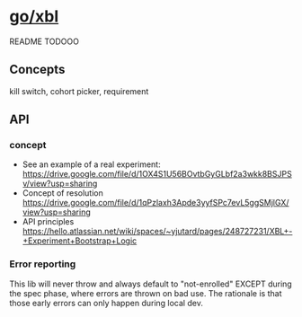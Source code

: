 
# [go/xbl](http://go/xbl)

README TODOOO

## Concepts

kill switch, cohort picker, requirement

## API

### concept
* See an example of a real experiment: https://drive.google.com/file/d/1OX4S1U56BOvtbGyGLbf2a3wkk8BSJPSv/view?usp=sharing
* Concept of resolution https://drive.google.com/file/d/1qPzlaxh3Apde3yyfSPc7evL5ggSMjlGX/view?usp=sharing
* API principles https://hello.atlassian.net/wiki/spaces/~yjutard/pages/248727231/XBL+-+Experiment+Bootstrap+Logic

### Error reporting

This lib will never throw and always default to "not-enrolled" EXCEPT during the spec phase,
where errors are thrown on bad use. The rationale is that those early errors can only happen during local dev.
